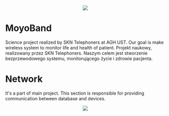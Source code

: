 <div style="text-align:center"><img src="https://gitlab.com/moyoband-group/moyoband_device/-/raw/master/Graphics/Logo/Moyo_Band_logo.png" /></div>

# MoyoBand
Science project realized by SKN Telephoners at AGH UST. Our goal is make wireless system to monitor life and health of patient.
Projekt naukowy, realizowany przez SKN Telephoners. Naszym celem jest stworzenie bezprzewodowego systemu, monitorującego życie i zdrowie pacjenta.
# Network
It's a part of main project. This section is responsible for providing communication between database and devices.  
<div style="text-align:center"><img src="https://gitlab.com/moyoband-group/moyoband_device/-/raw/master/Graphics/Concepts/Network_model.png" /></div>
